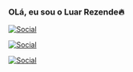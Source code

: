 
### OLá, eu sou o Luar Rezende🔥

[![Social](https://img.shields.io/badge/LinkedIn-0077B5?style=for-the-badge&logo=linkedin&logoColor=white)](https://www.linkedin.com/in/luarrezende/)

[![Social](https://img.shields.io/badge/Instagram-E4405F?style=for-the-badge&logo=instagram&logoColor=white)](https://www.instagram.com/luarrezende/)

[![Social](https://img.shields.io/badge/Codewars-B1361E?style=for-the-badge&logo=Codewars&logoColor=white)](https://www.codewars.com/users/Luarrezende)
